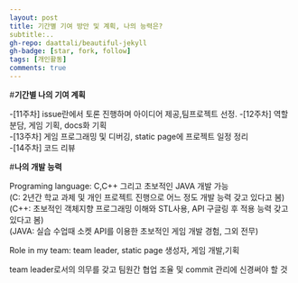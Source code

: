 ```yaml
---
layout: post
title: 기간별 기여 방안 및 계획, 나의 능력은?
subtitle:..
gh-repo: daattali/beautiful-jekyll
gh-badge: [star, fork, follow]
tags: [개인활동]
comments: true
---
```

#**기간별 나의 기여 계획**

-[11주차] issue란에서 토론 진행하며 아이디어 제공,팀프로젝트 선정. 
-[12주차] 역할 분담, 게임 기획, docs화 기획   
-[13주차] 게임 프로그래밍 및 디버깅, static page에 프로젝트 일정 정리   
-[14주차] 코드 리뷰   

#**나의 개발 능력**

Programing language: C,C++ 그리고 초보적인 JAVA 개발 가능   
(C: 2년간 학교 과제 및 개인 프로젝트 진행으로 어느 정도 개발 능력 갖고 있다고 봄)   
(C++: 초보적인 객체지향 프로그래밍 이해와 STL사용, API 구글링 후 적용 능력 갖고 있다고 봄)   
(JAVA: 실습 수업때 소켓 API를 이용한 초보적인 게임 개발 경험, 그외 전무)    
     
Role in my team: team leader, static page 생성자, 게임 개발,기획   
      
team leader로서의 의무를 갖고 팀원간 협업 조율 및 commit 관리에 신경써야 할 것   
